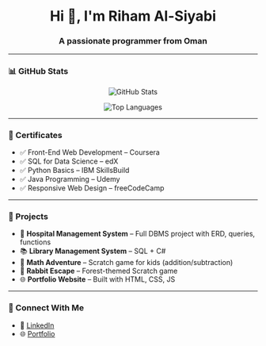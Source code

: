 <h1 align="center">Hi 👋, I'm Riham Al-Siyabi</h1>
<h3 align="center">A passionate programmer from Oman</h3>

---

### 📊 GitHub Stats

<p align="center">
  <img src="https://github-readme-stats.vercel.app/api?username=Riham2025&show_icons=true&theme=merko" alt="GitHub Stats" />
</p>

<p align="center">
  <img src="https://github-readme-stats.vercel.app/api/top-langs/?username=Riham2025&layout=compact&theme=merko" alt="Top Languages" />
</p>

---

### 🏅 Certificates

- ✅ Front-End Web Development – Coursera  
- ✅ SQL for Data Science – edX  
- ✅ Python Basics – IBM SkillsBuild  
- ✅ Java Programming – Udemy  
- ✅ Responsive Web Design – freeCodeCamp  

---

### 🚀 Projects

- 🏥 **Hospital Management System** – Full DBMS project with ERD, queries, functions  
- 📚 **Library Management System** – SQL + C#  
- 🔢 **Math Adventure** – Scratch game for kids (addition/subtraction)  
- 🐰 **Rabbit Escape** – Forest-themed Scratch game  
- 🌐 **Portfolio Website** – Built with HTML, CSS, JS  

---

### 💬 Connect With Me

- 💼 [LinkedIn](https://www.linkedin.com/in/yourprofile)  
- 🌐 [Portfolio](https://yourwebsite.com)  
